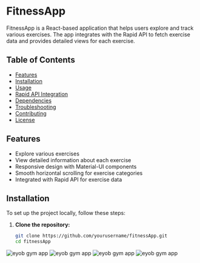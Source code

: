 # FitnessApp

FitnessApp is a React-based application that helps users explore and track various exercises. The app integrates with the Rapid API to fetch exercise data and provides detailed views for each exercise.

## Table of Contents

- [Features](#features)
- [Installation](#installation)
- [Usage](#usage)
- [Rapid API Integration](#rapid-api-integration)
- [Dependencies](#dependencies)
- [Troubleshooting](#troubleshooting)
- [Contributing](#contributing)
- [License](#license)

## Features

- Explore various exercises
- View detailed information about each exercise
- Responsive design with Material-UI components
- Smooth horizontal scrolling for exercise categories
- Integrated with Rapid API for exercise data

## Installation

To set up the project locally, follow these steps:

1. **Clone the repository:**

   ```sh
   git clone https://github.com/yourusername/fitnessApp.git
   cd fitnessApp
 ![eyob gym app](Screenshot_202.png)
 ![eyob gym app](Screenshot_203.png)
 ![eyob gym app](Screenshot_204.png)
 ![eyob gym app](Screenshot_205.png)
